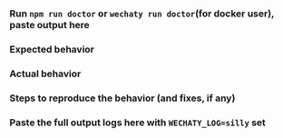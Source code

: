 ### Run `npm run doctor` or `wechaty run doctor`(for docker user), paste output here 



### Expected behavior



### Actual behavior



### Steps to reproduce the behavior (and fixes, if any)



### Paste the full output logs here with `WECHATY_LOG=silly` set


